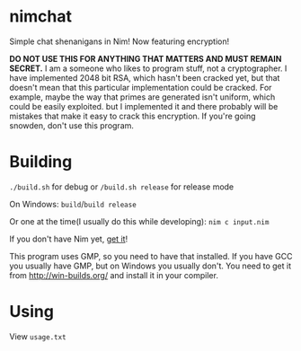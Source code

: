 # nimchat
Simple chat shenanigans in Nim!
Now featuring encryption!

**DO NOT USE THIS FOR ANYTHING THAT MATTERS AND MUST REMAIN SECRET.** I am a someone who likes to program stuff, not a cryptographer. I have implemented 2048 bit RSA, which hasn't been cracked yet, but that doesn't mean that this particular implementation could be cracked. For example, maybe the way that primes are generated isn't uniform, which could be easily exploited. but I implemented it and there probably will be mistakes that make it easy to crack this encryption. If you're going snowden, don't use this program.


# Building
`./build.sh` for debug or `/build.sh release` for release mode

On Windows: `build`/`build release`

Or one at the time(I usually do this while developing): `nim c input.nim`

If you don't have Nim yet, [get it](http://nim-lang.org/download.html)!

This program uses GMP, so you need to have that installed. If you have GCC you usually have GMP, but on Windows you usually don't. You need to get it from http://win-builds.org/ and install it in your compiler. 

# Using
View `usage.txt`
